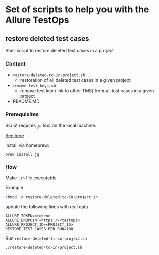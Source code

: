 # Set of scripts to help you with the Allure TestOps

## restore deleted test cases

Shell script to restore deleted test cases in a project

### Content

- `restore-deleted-tc-in-project.sh`
  - restoration of all deleted test cases in a given project
- `remove-test-keys.sh`
  - remove test key (link to other TMS) from all test cases in a given project
- README.MD

### Prerequisites

Script requires `jq` tool on the local machine. 

[See here](https://stedolan.github.io/jq/)

install via homebrew:

```shell
brew install jq
```

### How

Make `.sh` file executable

Example

```bash
chmod +x restore-deleted-tc-in-project.sh
```

update the following lines with real data

```shell
ALLURE_TOKEN=<token>
ALLURE_ENDPOINT=https://<testops>
ALLURE_PROJECT_ID=<PROJECT_ID>
RESTORE_TEST_CASES_PER_RUN=100
```

Run `restore-deleted-tc-in-project.sh`

```bash
./restore-deleted-tc-in-project.sh
```
